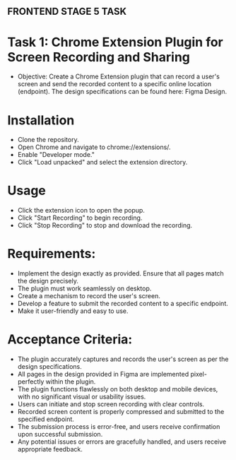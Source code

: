 ## FRONTEND STAGE 5 TASK
# Task 1: Chrome Extension Plugin for Screen Recording and Sharing
- Objective: Create a Chrome Extension plugin that can record a user's screen and send the recorded content to a specific online location (endpoint). The design specifications can be found here: Figma Design.

# Installation
- Clone the repository.
- Open Chrome and navigate to chrome://extensions/.
- Enable "Developer mode."
- Click "Load unpacked" and select the extension directory.

# Usage
- Click the extension icon to open the popup.
- Click "Start Recording" to begin recording.
- Click "Stop Recording" to stop and download the recording.

# Requirements:
- Implement the design exactly as provided. Ensure that all pages match the design precisely.
- The plugin must work seamlessly on desktop.
- Create a mechanism to record the user's screen.
- Develop a feature to submit the recorded content to a specific endpoint.
- Make it user-friendly and easy to use.
# Acceptance Criteria:
- The plugin accurately captures and records the user's screen as per the design specifications.
- All pages in the design provided in Figma are implemented pixel-perfectly within the plugin.
- The plugin functions flawlessly on both desktop and mobile devices, with no significant visual or usability issues.
- Users can initiate and stop screen recording with clear controls.
- Recorded screen content is properly compressed and submitted to the specified endpoint.
- The submission process is error-free, and users receive confirmation upon successful submission.
- Any potential issues or errors are gracefully handled, and users receive appropriate feedback.
